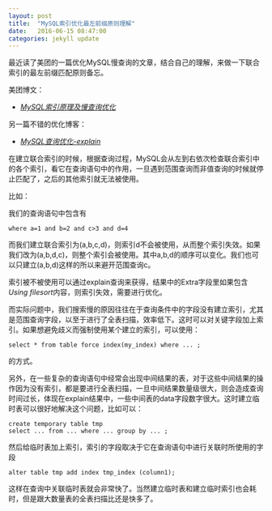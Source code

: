 ```yaml
---
layout: post
title:  "MySQL索引优化最左前缀原则理解"
date:   2016-06-15 08:47:00
categories: jekyll update
---
```


最近读了美团的一篇优化MySQL慢查询的文章，结合自己的理解，来做一下联合索引的最左前缀匹配原则备忘。

美团博文：

* [*MySQL索引原理及慢查询优化*](http://tech.meituan.com/mysql-index.html)

另一篇不错的优化博客：

* [*MySQL查询优化-explain*](http://my.oschina.net/wcsm520/blog/222694)

在建立联合索引的时候，根据查询过程，MySQL会从左到右依次检查联合索引中的各个索引，看它在查询语句中的作用，一旦遇到范围查询而非值查询的时候就停止匹配了，之后的其他索引就无法被使用。

比如：

我们的查询语句中包含有 

```
where a=1 and b=2 and c>3 and d=4
```

而我们建立联合索引为(a,b,c,d)，则索引d不会被使用，从而整个索引失效。如果我们改为(a,b,d,c)，则整个索引会被使用。其中a,b,d的顺序可以变化。我们也可以只建立(a,b,d)这样的所以来避开范围查询c。

索引被不被使用可以通过explain查询来获得，结果中的Extra字段里如果包含*Using filesort*内容，则索引失效，需要进行优化。

而实际问题中，我们搜索慢的原因往往在于查询条件中的字段没有建立索引，尤其是范围查询字段，以至于进行了全表扫描，效率低下。这时可以对关键字段加上索引。如果想避免歧义而强制使用某个建立的索引，可以使用：

```
select * from table force index(my_index) where ... ;
```

的方式。

另外，在一些复杂的查询语句中经常会出现中间结果的表，对于这些中间结果的操作因为没有索引，都是要进行全表扫描，一旦中间结果数量级很大，则会造成查询时间过长，体现在explain结果中，一些中间表的data字段数字很大。这时建立临时表可以很好地解决这个问题，比如可以：

```
create temporary table tmp
select ... from ... where ... group by ... ;
```

然后给临时表加上索引，索引的字段取决于它在查询语句中进行关联时所使用的字段

```
alter table tmp add index tmp_index (column1);
```

这样在查询中关联临时表就会非常快了。当然建立临时表和建立临时索引也会耗时，但是跟大数量表的全表扫描比还是快多了。
